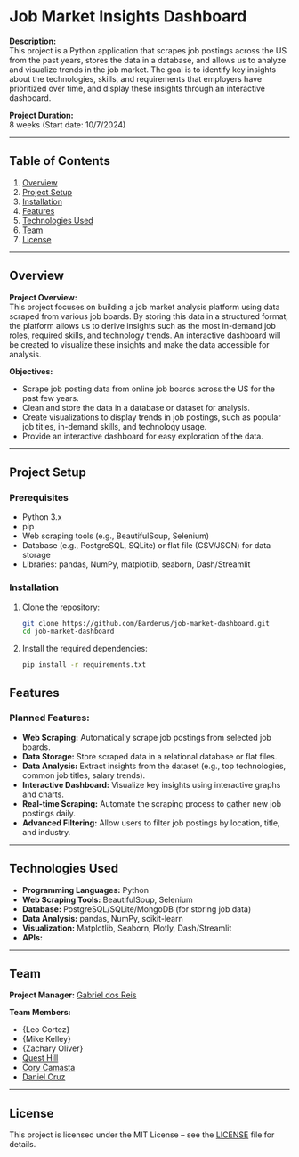 # Job Market Insights Dashboard

**Description:**  
This project is a Python application that scrapes job postings across the US from the past years, stores the data in a database, and allows us to analyze and visualize trends in the job market. The goal is to identify key insights about the technologies, skills, and requirements that employers have prioritized over time, and display these insights through an interactive dashboard.

**Project Duration:**  
8 weeks (Start date: 10/7/2024)

---

## Table of Contents
1. [Overview](#overview)
2. [Project Setup](#project-setup)
3. [Installation](#Installation)
4. [Features](#features)
5. [Technologies Used](#technologies-used)
6. [Team](#team)
7. [License](#license)

---

## Overview

**Project Overview:**  
This project focuses on building a job market analysis platform using data scraped from various job boards. By storing this data in a structured format, the platform allows us to derive insights such as the most in-demand job roles, required skills, and technology trends. An interactive dashboard will be created to visualize these insights and make the data accessible for analysis.

**Objectives:**
- Scrape job posting data from online job boards across the US for the past few years.
- Clean and store the data in a database or dataset for analysis.
- Create visualizations to display trends in job postings, such as popular job titles, in-demand skills, and technology usage.
- Provide an interactive dashboard for easy exploration of the data.

---

## Project Setup

### Prerequisites
- Python 3.x
- pip
- Web scraping tools (e.g., BeautifulSoup, Selenium)
- Database (e.g., PostgreSQL, SQLite) or flat file (CSV/JSON) for data storage
- Libraries: pandas, NumPy, matplotlib, seaborn, Dash/Streamlit

### Installation

1. Clone the repository:
    ```bash
    git clone https://github.com/Barderus/job-market-dashboard.git
    cd job-market-dashboard
    ```

2. Install the required dependencies:
    ```bash
    pip install -r requirements.txt
    ```


## Features

### Planned Features:
- **Web Scraping:** Automatically scrape job postings from selected job boards.
- **Data Storage:** Store scraped data in a relational database or flat files.
- **Data Analysis:** Extract insights from the dataset (e.g., top technologies, common job titles, salary trends).
- **Interactive Dashboard:** Visualize key insights using interactive graphs and charts.
- **Real-time Scraping:** Automate the scraping process to gather new job postings daily.
- **Advanced Filtering:** Allow users to filter job postings by location, title, and industry.

---

## Technologies Used

- **Programming Languages:** Python
- **Web Scraping Tools:** BeautifulSoup, Selenium
- **Database:** PostgreSQL/SQLite/MongoDB  (for storing job data)
- **Data Analysis:** pandas, NumPy, scikit-learn
- **Visualization:** Matplotlib, Seaborn, Plotly, Dash/Streamlit
- **APIs:** 

---

## Team

**Project Manager:** [Gabriel dos Reis](https://github.com/Barderus)

**Team Members:**  
- {Leo Cortez}
- {Mike Kelley}
- {Zachary Oliver}
- [Quest Hill](https://www.linkedin.com/in/quest-hill/)
- [Cory Camasta](https://github.com/cmasta9)
- [Daniel Cruz](https://www.linkedin.com/in/danielcruzromero/)
---

## License

This project is licensed under the MIT License – see the [LICENSE](LICENSE) file for details.
